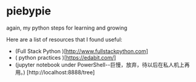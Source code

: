 # piebypie
again, my python steps for learning and growing

Here are a list of resources that I found useful:
- (Full Stack Python )[http://www.fullstackpython.com]
- ( python practices )[https://edabit.com/] 
- (jupyter notebook under PowerShell--巨慢，放弃，待以后在私人机上再用。) [http://localhost:8888/tree] 
